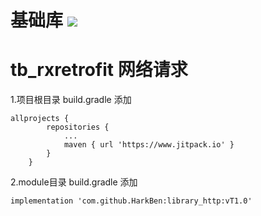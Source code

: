 # 基础库 [![](https://www.jitpack.io/v/HarkBen/library_http.svg)](https://www.jitpack.io/#HarkBen/library_http)

# tb_rxretrofit 网络请求

1.项目根目录 build.gradle 添加
```
allprojects {
		repositories {
			...
			maven { url 'https://www.jitpack.io' }
		}
	}
```

2.module目录 build.gradle 添加

```
implementation 'com.github.HarkBen:library_http:vT1.0'
```


